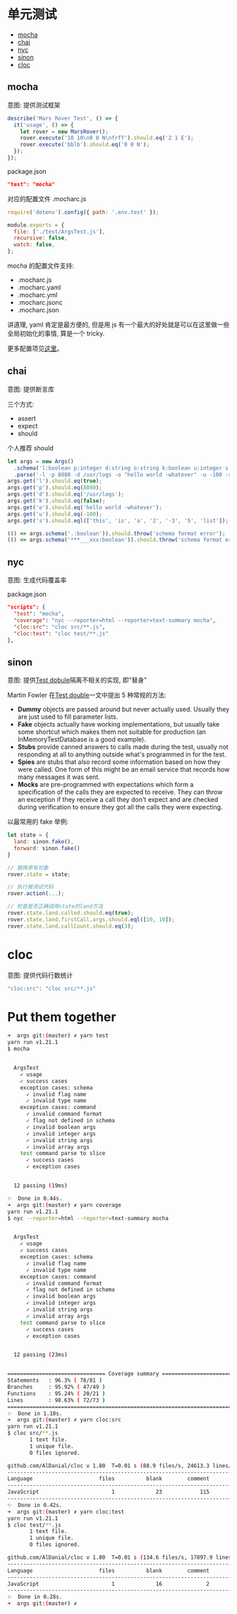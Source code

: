 # 单元测试

- [mocha](https://mochajs.org)
- [chai](https://www.chaijs.com)
- [nyc](https://github.com/istanbuljs/nyc)
- [sinon](http://sinonjs.org)
- [cloc](https://www.npmjs.com/package/cloc)

## mocha

意图: 提供测试框架

```js
describe('Mars Rover Test', () => {
  it('usage', () => {
    let rover = new MarsRover();
    rover.execute('10 10\n0 0 N\nfrff').should.eq('2 1 E');
    rover.execute('bblb').should.eq('0 0 N');
  });
});
```

package.json

```json
"test": "mocha"
```

对应的配置文件 .mocharc.js

```js
require('dotenv').config({ path: '.env.test' });

module.exports = {
  file: ['./test/ArgsTest.js'],
  recursive: false,
  watch: false,
};
```

mocha 的配置文件支持:

- .mocharc.js
- .mocharc.yaml
- .mocharc.yml
- .mocharc.jsonc
- .mocharc.json

讲道理, yaml 肯定是最方便的, 但是用 js 有一个最大的好处就是可以在这里做一些全局初始化的事情, 算是一个 tricky.

更多配置项见[这里](https://github.com/mochajs/mocha/blob/master/example/config/.mocharc.yml)。

## chai

意图: 提供断言库

三个方式:

- assert
- expect
- should

个人推荐 should

```js
let args = new Args()
  .schema('l:boolean p:integer d:string o:string k:boolean u:integer s:array')
  .parse('-l -p 8080 -d /usr/logs -o "hello world -whatever" -u -100 -s this,is,a,2,-3,5,list');
args.get('l').should.eq(true);
args.get('p').should.eq(8080);
args.get('d').should.eq('/usr/logs');
args.get('k').should.eq(false);
args.get('o').should.eq('hello world -whatever');
args.get('u').should.eq(-100);
args.get('s').should.eql(['this', 'is', 'a', '2', '-3', '5', 'list']);

(() => args.schema('.:boolean')).should.throw('schema format error');
(() => args.schema('***___xxx:boolean')).should.throw('schema format error');
```

## nyc

意图: 生成代码覆盖率

package.json

```json
"scripts": {
  "test": "mocha",
  "coverage": "nyc --reporter=html --reporter=text-summary mocha",
  "cloc:src": "cloc src/**.js",
  "cloc:test": "cloc test/**.js"
},
```

## sinon

意图: 提供[Test dobule](https://en.wikipedia.org/wiki/Test_double)隔离不相关的实现, 即"替身"

Martin Fowler 在[Test double](https://martinfowler.com/bliki/TestDouble.html)一文中提出 5 种常规的方法:

- **Dummy** objects are passed around but never actually used. Usually they are just used to fill parameter lists.
- **Fake** objects actually have working implementations, but usually take some shortcut which makes them not suitable for production (an InMemoryTestDatabase is a good example).
- **Stubs** provide canned answers to calls made during the test, usually not responding at all to anything outside what's programmed in for the test.
- **Spies** are stubs that also record some information based on how they were called. One form of this might be an email service that records how many messages it was sent.
- **Mocks** are pre-programmed with expectations which form a specification of the calls they are expected to receive. They can throw an exception if they receive a call they don't expect and are checked during verification to ensure they got all the calls they were expecting.

以最常用的 fake 举例:

```js
let state = {
  land: sinon.fake(),
  forward: sinon.fake()
}

// 替换原有对象
rover.state = state;

// 执行被测试代码
rover.action(...);

// 检查是否正确调用state的land方法
rover.state.land.called.should.eq(true);
rover.state.land.firstCall.args.should.eql([10, 10]);
rover.state.land.callCount.should.eq(3);
```

# cloc

意图: 提供代码行数统计

```js
"cloc:src": "cloc src/**.js"
```

# Put them together

```sh
➜  args git:(master) ✗ yarn test
yarn run v1.21.1
$ mocha


  ArgsTest
    ✓ usage
    ✓ success cases
    exception cases: schema
      ✓ invalid flag name
      ✓ invalid type name
    exception cases: command
      ✓ invalid command format
      ✓ flag not defined in schema
      ✓ invalid boolean args
      ✓ invalid integer args
      ✓ invalid string args
      ✓ invalid array args
    test command parse to slice
      ✓ success cases
      ✓ exception cases


  12 passing (19ms)

✨  Done in 0.44s.
➜  args git:(master) ✗ yarn coverage
yarn run v1.21.1
$ nyc --reporter=html --reporter=text-summary mocha


  ArgsTest
    ✓ usage
    ✓ success cases
    exception cases: schema
      ✓ invalid flag name
      ✓ invalid type name
    exception cases: command
      ✓ invalid command format
      ✓ flag not defined in schema
      ✓ invalid boolean args
      ✓ invalid integer args
      ✓ invalid string args
      ✓ invalid array args
    test command parse to slice
      ✓ success cases
      ✓ exception cases


  12 passing (23ms)


=============================== Coverage summary ===============================
Statements   : 96.3% ( 78/81 )
Branches     : 95.92% ( 47/49 )
Functions    : 95.24% ( 20/21 )
Lines        : 98.63% ( 72/73 )
================================================================================
✨  Done in 1.10s.
➜  args git:(master) ✗ yarn cloc:src
yarn run v1.21.1
$ cloc src/**.js
       1 text file.
       1 unique file.
       0 files ignored.

github.com/AlDanial/cloc v 1.80  T=0.01 s (88.9 files/s, 24613.3 lines/s)
-------------------------------------------------------------------------------
Language                     files          blank        comment           code
-------------------------------------------------------------------------------
JavaScript                       1             23            115            139
-------------------------------------------------------------------------------
✨  Done in 0.42s.
➜  args git:(master) ✗ yarn cloc:test
yarn run v1.21.1
$ cloc test/**.js
       1 text file.
       1 unique file.
       0 files ignored.

github.com/AlDanial/cloc v 1.80  T=0.01 s (134.6 files/s, 17897.9 lines/s)
-------------------------------------------------------------------------------
Language                     files          blank        comment           code
-------------------------------------------------------------------------------
JavaScript                       1             16              2            115
-------------------------------------------------------------------------------
✨  Done in 0.28s.
➜  args git:(master) ✗
```
